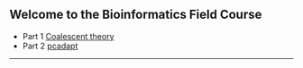 
## Welcome to the Bioinformatics Field Course

* Part 1  [Coalescent theory](./pages/coalescent.md)
* Part 2 [pcadapt](./pages/PCadapt.md)


---
